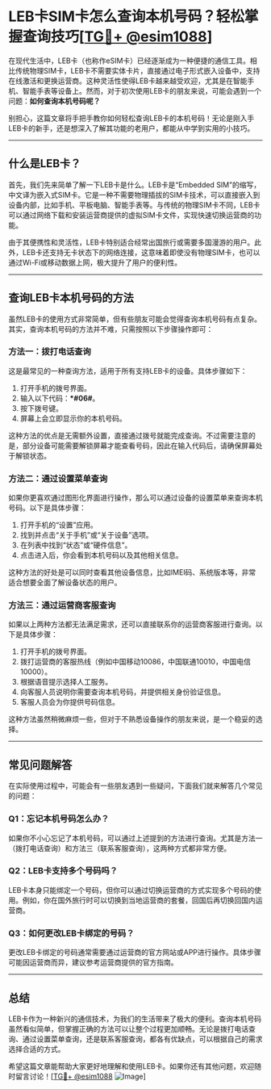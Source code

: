 # LEB卡SIM卡怎么查询本机号码？轻松掌握查询技巧[[TG💪+ @esim1088](https://t.me/s/esim1088)]

在现代生活中，LEB卡（也称作eSIM卡）已经逐渐成为一种便捷的通信工具。相比传统物理SIM卡，LEB卡不需要实体卡片，直接通过电子形式嵌入设备中，支持在线激活和更换运营商。这种灵活性使得LEB卡越来越受欢迎，尤其是在智能手机、智能手表等设备上。然而，对于初次使用LEB卡的朋友来说，可能会遇到一个问题：**如何查询本机号码呢？**

别担心，这篇文章将手把手教你如何轻松查询LEB卡的本机号码！无论是刚入手LEB卡的新手，还是想深入了解其功能的老用户，都能从中学到实用的小技巧。

---

## 什么是LEB卡？

首先，我们先来简单了解一下LEB卡是什么。LEB卡是“Embedded SIM”的缩写，中文译为嵌入式SIM卡。它是一种不需要物理插拔的SIM卡技术，可以直接嵌入到设备内部，比如手机、平板电脑、智能手表等。与传统的物理SIM卡不同，LEB卡可以通过网络下载和安装运营商提供的虚拟SIM卡文件，实现快速切换运营商的功能。

由于其便携性和灵活性，LEB卡特别适合经常出国旅行或需要多国漫游的用户。此外，LEB卡还支持无卡状态下的网络连接，这意味着即使没有物理SIM卡，也可以通过Wi-Fi或移动数据上网，极大提升了用户的便利性。

---

## 查询LEB卡本机号码的方法

虽然LEB卡的使用方式非常简单，但有些朋友可能会觉得查询本机号码有点复杂。其实，查询本机号码的方法并不难，只需按照以下步骤操作即可：

### 方法一：拨打电话查询

这是最常见的一种查询方法，适用于所有支持LEB卡的设备。具体步骤如下：

1. 打开手机的拨号界面。
2. 输入以下代码：**\*#06#**。
3. 按下拨号键。
4. 屏幕上会立即显示你的本机号码。

这种方法的优点是无需额外设置，直接通过拨号就能完成查询。不过需要注意的是，部分设备可能需要解锁屏幕才能查看号码，因此在输入代码后，请确保屏幕处于解锁状态。

### 方法二：通过设置菜单查询

如果你更喜欢通过图形化界面进行操作，那么可以通过设备的设置菜单来查询本机号码。以下是具体步骤：

1. 打开手机的“设置”应用。
2. 找到并点击“关于手机”或“关于设备”选项。
3. 在列表中找到“状态”或“硬件信息”。
4. 点击进入后，你会看到本机号码以及其他相关信息。

这种方法的好处是可以同时查看其他设备信息，比如IMEI码、系统版本等，非常适合想要全面了解设备状态的用户。

### 方法三：通过运营商客服查询

如果以上两种方法都无法满足需求，还可以直接联系你的运营商客服进行查询。以下是具体步骤：

1. 打开手机的拨号界面。
2. 拨打运营商的客服热线（例如中国移动10086，中国联通10010，中国电信10000）。
3. 根据语音提示选择人工服务。
4. 向客服人员说明你需要查询本机号码，并提供相关身份验证信息。
5. 客服人员会为你提供号码信息。

这种方法虽然稍微麻烦一些，但对于不熟悉设备操作的朋友来说，是一个稳妥的选择。

---

## 常见问题解答

在实际使用过程中，可能会有一些朋友遇到一些疑问，下面我们就来解答几个常见的问题：

### Q1：忘记本机号码怎么办？

如果你不小心忘记了本机号码，可以通过上述提到的方法进行查询。尤其是方法一（拨打电话查询）和方法三（联系客服查询），这两种方式都非常方便。

### Q2：LEB卡支持多个号码吗？

LEB卡本身只能绑定一个号码，但你可以通过切换运营商的方式实现多个号码的使用。例如，你在国外旅行时可以切换到当地运营商的套餐，回国后再切换回国内运营商。

### Q3：如何更改LEB卡绑定的号码？

更改LEB卡绑定的号码通常需要通过运营商的官方网站或APP进行操作。具体步骤可能因运营商而异，建议参考运营商提供的官方指南。

---

## 总结

LEB卡作为一种新兴的通信技术，为我们的生活带来了极大的便利。查询本机号码虽然看似简单，但掌握正确的方法可以让整个过程更加顺畅。无论是拨打电话查询、通过设置菜单查询，还是联系客服查询，都各有优缺点，可以根据自己的需求选择合适的方式。

希望这篇文章能帮助大家更好地理解和使用LEB卡。如果你还有其他问题，欢迎随时留言讨论！[[TG💪+ @esim1088](https://t.me/s/esim1088) ![Image](https://i.postimg.cc/4NQfJmqS/Snipaste-2025-05-13-00-14-12.png)]